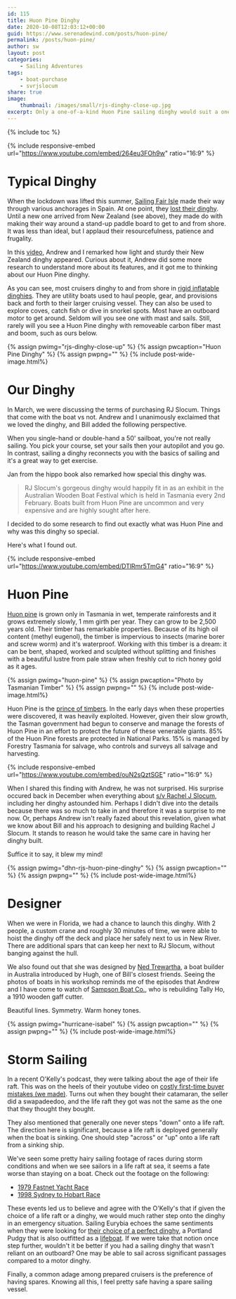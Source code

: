 ```yaml
---
id: 115
title: Huon Pine Dinghy
date: 2020-10-08T12:03:12+00:00
guid: https://www.serenadewind.com/posts/huon-pine/
permalink: /posts/huon-pine/
author: sw
layout: post
categories:
    - Sailing Adventures
tags:
    - boat-purchase
    - svrjslocum
share: true
image:
    thumbnail: /images/small/rjs-dinghy-close-up.jpg 
excerpt: Only a one-of-a-kind Huon Pine sailing dinghy would suit a one-of-a-kind Kevlar staysail schooner, RJ Slocum. Here's the backstory on this unique dinghy made of Huon Pine, the prince of timbers. 
---
```

{% include toc %}

{% include responsive-embed url="https://www.youtube.com/embed/264eu3FOh9w" ratio="16:9" %}

# Typical Dinghy 

When the lockdown was lifted this summer, [Sailing Fair Isle](https://www.youtube.com/channel/UCjJH0fF_wXUjARGD-SZfHIQ) made their way through various anchorages in Spain. At one point, they [lost their dinghy](https://www.youtube.com/watch?v=hEqkTPbc9mw). Until a new one arrived from New Zealand (see above), they made do with making their way around a stand-up paddle board to get to and from shore. It was less than ideal, but I applaud their resourcefulness, patience and frugality.

In this [video](https://www.youtube.com/watch?v=dKsUN1s4BeY), Andrew and I remarked how light and sturdy their New Zealand dinghy appeared. Curious about it, Andrew did some more research to understand more about its features, and it got me to thinking about our Huon Pine dinghy.

As you can see, most cruisers dinghy to and from shore in [rigid inflatable dinghies](https://www.boatus.com/magazine/2016/october/dinghy-basics.asp). They are utility boats used to haul people, gear, and provisions back and forth to their larger cruising vessel. They can also be used to explore coves, catch fish or dive in snorkel spots. Most have an outboard motor to get around. Seldom will you see one with mast and sails. Still, rarely will you see a Huon Pine dinghy with removeable carbon fiber mast and boom, such as ours below.

{% assign pwimg="rjs-dinghy-close-up" %}
{% assign pwcaption="Huon Pine Dinghy" %}
{% assign pwpng="" %}
{% include post-wide-image.html%}

# Our Dinghy 

In March, we were discussing the terms of purchasing RJ Slocum. Things that come with the boat vs not. Andrew and I unanimously exclaimed that we loved the dinghy, and Bill added the following perspective.

When you single-hand or double-hand a 50' sailboat, you're not really sailing. You pick your course, set your sails then your autopilot and you go. In contrast, sailing a dinghy reconnects you with the basics of sailing and it's a great way to get exercise.  

Jan from the hippo book also remarked how special this dinghy was.

> RJ Slocum's gorgeous dinghy would happily fit in as an exhibit in the Australian Wooden Boat Festival which is held in Tasmania every 2nd February. Boats built from Huon Pine are uncommon and very expensive and are highly sought after here.

I decided to do some research to find out exactly what was Huon Pine and why was this dinghy so special.

Here's what I found out.

{% include responsive-embed url="https://www.youtube.com/embed/DTlRmr5TmG4" ratio="16:9" %}

# Huon Pine 

[Huon pine](https://www.australianwoodwork.com.au/blogs/news/what-is-so-special-about-huon-pine) is grown only in Tasmania in wet, temperate rainforests and it grows extremely slowly, 1 mm girth per year. They can grow to be 2,500 years old. Their timber has remarkable properties. Because of its high oil content (methyl eugenol), the timber is impervious to insects (marine borer and screw worm) and it's waterproof. Working with this timber is a dream: it can be bent, shaped, worked and sculpted without splitting and finishes with a beautiful lustre from pale straw when freshly cut to rich honey gold as it ages. 

{% assign pwimg="huon-pine" %}
{% assign pwcaption="Photo by Tasmanian Timber" %}
{% assign pwpng="" %}
{% include post-wide-image.html%}

Huon Pine is the [prince of timbers](https://tasmaniantimber.com.au/species/huon-pine/). In the early days when these properties were discovered, it was heavily exploited. However, given their slow growth, the Tasman government had begun to conserve and manage the forests of Huon Pine in an effort to protect the future of these venerable giants. 85% of the Huon Pine forests are protected in National Parks. 15% is managed by Forestry Tasmania for salvage, who controls and surveys all salvage and harvesting. 

{% include responsive-embed url="https://www.youtube.com/embed/ouN2sQztSGE" ratio="16:9" %}

When I shared this finding with Andrew, he was not surprised. His surprise occured back in December when everything about [s/v Rachel J Slocum](/about-rachel-j-slocum/), including her dinghy astounded him. Perhaps I didn't dive into the details because there was so much to take in and therefore it was a surprise to me now. Or, perhaps Andrew isn't really fazed about this revelation, given what we know about Bill and his approach to designing and building Rachel J Slocum. It stands to reason he would take the same care in having her dinghy built.

Suffice it to say, it blew my mind!

{% assign pwimg="dhn-rjs-huon-pine-dinghy" %}
{% assign pwcaption="" %}
{% assign pwpng="" %}
{% include post-wide-image.html%}

# Designer

When we were in Florida, we had a chance to launch this dinghy. With 2 people, a custom crane and roughly 30 minutes of time, we were able to hoist the dinghy off the deck and place her safely next to us in New River. There are additional spars that can keep her next to RJ Slocum, without banging against the hull. 

We also found out that she was designed by [Ned Trewartha](https://nedtrewarthawoodenboats.com.au/), a boat builder in Australia introduced by Hugh, one of Bill's closest friends. Seeing the photos of boats in his workshop reminds me of the episodes that Andrew and I have come to watch of [Sampson Boat Co.](https://www.youtube.com/channel/UCg-_lYeV8hBnDSay7nmphUA), who is rebuilding Tally Ho, a 1910 wooden gaff cutter. 

Beautiful lines. Symmetry. Warm honey tones.

{% assign pwimg="hurricane-isabel" %}
{% assign pwcaption="" %}
{% assign pwpng="" %}
{% include post-wide-image.html%}

# Storm Sailing

In a recent O'Kelly's podcast, they were talking about the age of their life raft. This was on the heels of their youtube video on [costly first-time buyer mistakes (we made)](https://www.youtube.com/watch?v=Wc1a4tgAors). Turns out when they bought their catamaran, the seller did a swapadeedoo, and the life raft they got was not the same as the one that they thought they bought. 

They also mentioned that generally one never steps "down" onto a life raft. The direction here is significant, because a life raft is deployed generally when the boat is sinking. One should step "across" or "up" onto a life raft from a sinking ship. 

We've seen some pretty hairy sailing footage of races during storm conditions and when we see sailors in a life raft at sea, it seems a fate worse than staying on a boat. Check out the footage on the following:

 - [1979 Fastnet Yacht Race](https://www.youtube.com/watch?v=GHTKMGO0YYw) 
 - [1998 Sydney to Hobart Race](https://www.youtube.com/watch?v=AEC6DQn6AZI)

These events led us to believe and agree with the O'Kelly's that if given the choice of a life raft or a dinghy, we would much rather step onto the dinghy in an emergency situation. Sailing Eurybia echoes the same sentiments when they were looking for [their choice of a perfect dinghy](https://sailingeurybia.com/perfect-dinghy/), a Portland Pudgy that is also outfitted as a [lifeboat](https://portlandpudgy.com/lifeboat-components/). If we were take that notion once step further, wouldn't it be better if you had a sailing dinghy that wasn't reliant on an outboard? One may be able to sail across significant passages compared to a motor dinghy. 

Finally, a common adage among prepared cruisers is the preference of having spares. Knowing all this, I feel pretty safe having a spare sailing vessel.
